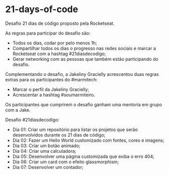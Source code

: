 # 21-days-of-code
Desafio 21 dias de código proposto pela Rocketseat.

As regras para participar do desafio são:
- Todos os dias, codar por pelo menos 1h;
- Compartilhar todos os dias o progresso nas redes sociais e marcar a Rocketseat com a hashtag #21diasdecodigo;
- Gerar networking com as pessoas que também estão participando do desafio.

Complementando o desafio, a Jakeliny Gracielly acrescentou duas regras extras para os participantes do #marmitech:
- Marcar o perfil da Jakeliny Gracielly;
- Acrescentar a hashtag #soumarmiteiro.

Os participantes que cumprirem o desafio ganham uma mentoria em grupo com a Jake.

Desafio #21diasdecodigo:
- Dia 01: Criar um repositório para listar os projetos que serão desenvolvidos durante os 21 dias de código;
- Dia 02: Fazer um Hello World customizado com fontes, cores e imagens;
- Dia 03: Criar um botão animado;
- Dia 04: Criar uma calculadora;
- Dia 05: Desenvolver uma página customizada que exiba o erro 404;
- Dia 06: Criar um card com o efeito glassmorphism;
- Dia 07: Desenvolver um contador;
